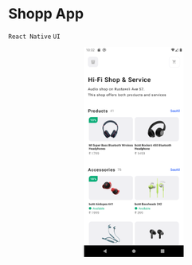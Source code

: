 # Shopp App

`React Native` `UI`

<p align="center" flexdirection="coloumn">
<img src='./screenshot/shot1.png' width="200">
</p>
 

